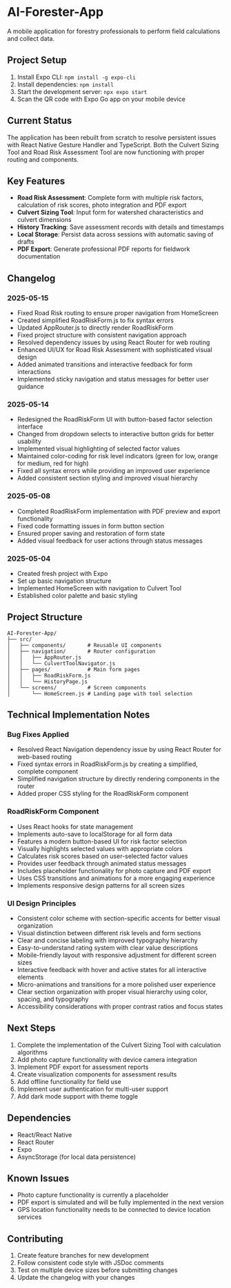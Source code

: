 # AI-Forester-App

A mobile application for forestry professionals to perform field calculations and collect data.

## Project Setup

1. Install Expo CLI: `npm install -g expo-cli`
2. Install dependencies: `npm install`
3. Start the development server: `npx expo start`
4. Scan the QR code with Expo Go app on your mobile device

## Current Status

The application has been rebuilt from scratch to resolve persistent issues with React Native Gesture Handler and TypeScript. Both the Culvert Sizing Tool and Road Risk Assessment Tool are now functioning with proper routing and components.

## Key Features

- **Road Risk Assessment**: Complete form with multiple risk factors, calculation of risk scores, photo integration and PDF export
- **Culvert Sizing Tool**: Input form for watershed characteristics and culvert dimensions
- **History Tracking**: Save assessment records with details and timestamps
- **Local Storage**: Persist data across sessions with automatic saving of drafts
- **PDF Export**: Generate professional PDF reports for fieldwork documentation

## Changelog

### 2025-05-15
- Fixed Road Risk routing to ensure proper navigation from HomeScreen
- Created simplified RoadRiskForm.js to fix syntax errors
- Updated AppRouter.js to directly render RoadRiskForm
- Fixed project structure with consistent navigation approach
- Resolved dependency issues by using React Router for web routing
- Enhanced UI/UX for Road Risk Assessment with sophisticated visual design
- Added animated transitions and interactive feedback for form interactions
- Implemented sticky navigation and status messages for better user guidance

### 2025-05-14
- Redesigned the RoadRiskForm UI with button-based factor selection interface
- Changed from dropdown selects to interactive button grids for better usability
- Implemented visual highlighting of selected factor values
- Maintained color-coding for risk level indicators (green for low, orange for medium, red for high)
- Fixed all syntax errors while providing an improved user experience
- Added consistent section styling and improved visual hierarchy

### 2025-05-08
- Completed RoadRiskForm implementation with PDF preview and export functionality
- Fixed code formatting issues in form button section
- Ensured proper saving and restoration of form state
- Added visual feedback for user actions through status messages

### 2025-05-04
- Created fresh project with Expo
- Set up basic navigation structure
- Implemented HomeScreen with navigation to Culvert Tool
- Established color palette and basic styling

## Project Structure

```
AI-Forester-App/
├── src/
│   ├── components/       # Reusable UI components
│   ├── navigation/       # Router configuration
│   │   ├── AppRouter.js
│   │   └── CulvertToolNavigator.js
│   ├── pages/            # Main form pages
│   │   ├── RoadRiskForm.js
│   │   └── HistoryPage.js
│   └── screens/          # Screen components
│       └── HomeScreen.js # Landing page with tool selection
```

## Technical Implementation Notes

### Bug Fixes Applied
- Resolved React Navigation dependency issue by using React Router for web-based routing
- Fixed syntax errors in RoadRiskForm.js by creating a simplified, complete component
- Simplified navigation structure by directly rendering components in the router
- Added proper CSS styling for the RoadRiskForm component

### RoadRiskForm Component
- Uses React hooks for state management
- Implements auto-save to localStorage for all form data
- Features a modern button-based UI for risk factor selection
- Visually highlights selected values with appropriate colors
- Calculates risk scores based on user-selected factor values
- Provides user feedback through animated status messages
- Includes placeholder functionality for photo capture and PDF export
- Uses CSS transitions and animations for a more engaging experience
- Implements responsive design patterns for all screen sizes

### UI Design Principles
- Consistent color scheme with section-specific accents for better visual organization
- Visual distinction between different risk levels and form sections
- Clear and concise labeling with improved typography hierarchy
- Easy-to-understand rating system with clear value descriptions
- Mobile-friendly layout with responsive adjustment for different screen sizes
- Interactive feedback with hover and active states for all interactive elements
- Micro-animations and transitions for a more polished user experience
- Clear section organization with proper visual hierarchy using color, spacing, and typography
- Accessibility considerations with proper contrast ratios and focus states

## Next Steps

1. Complete the implementation of the Culvert Sizing Tool with calculation algorithms
2. Add photo capture functionality with device camera integration
3. Implement PDF export for assessment reports
4. Create visualization components for assessment results
5. Add offline functionality for field use
6. Implement user authentication for multi-user support
7. Add dark mode support with theme toggle

## Dependencies

- React/React Native
- React Router
- Expo
- AsyncStorage (for local data persistence)

## Known Issues

- Photo capture functionality is currently a placeholder
- PDF export is simulated and will be fully implemented in the next version
- GPS location functionality needs to be connected to device location services

## Contributing

1. Create feature branches for new development
2. Follow consistent code style with JSDoc comments
3. Test on multiple device sizes before submitting changes
4. Update the changelog with your changes
